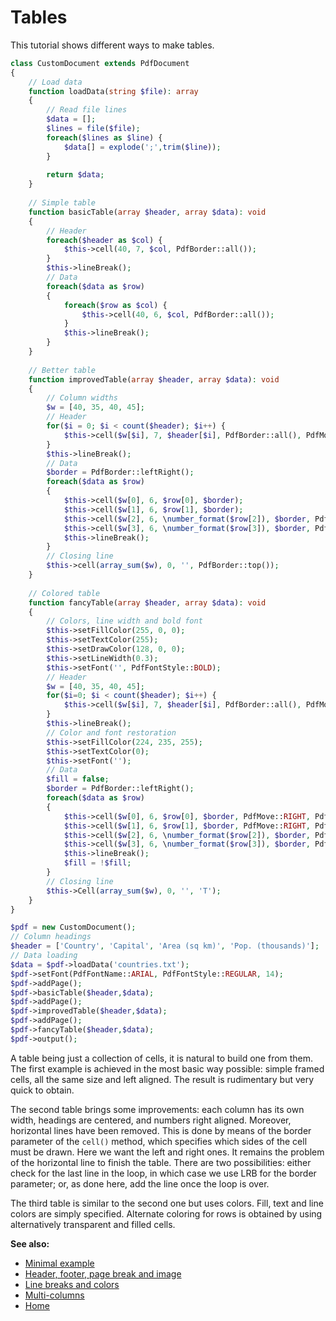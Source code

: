 # Tables

This tutorial shows different ways to make tables.

```php
class CustomDocument extends PdfDocument
{
    // Load data
    function loadData(string $file): array
    {
        // Read file lines
        $data = [];
        $lines = file($file);
        foreach($lines as $line) {
            $data[] = explode(';',trim($line));
        }
        
        return $data;
    }
    
    // Simple table
    function basicTable(array $header, array $data): void
    {
        // Header
        foreach($header as $col) {
            $this->cell(40, 7, $col, PdfBorder::all());
        }
        $this->lineBreak();
        // Data
        foreach($data as $row)
        {
            foreach($row as $col) {
                $this->cell(40, 6, $col, PdfBorder::all());
            }
            $this->lineBreak();
        }
    }
    
    // Better table
    function improvedTable(array $header, array $data): void
    {
        // Column widths
        $w = [40, 35, 40, 45];
        // Header
        for($i = 0; $i < count($header); $i++) {
            $this->cell($w[$i], 7, $header[$i], PdfBorder::all(), PdfMove::RIGHT, PdfTextAlignment::CENTER);
        }
        $this->lineBreak();
        // Data
        $border = PdfBorder::leftRight();
        foreach($data as $row)
        {
            $this->cell($w[0], 6, $row[0], $border);
            $this->cell($w[1], 6, $row[1], $border);
            $this->cell($w[2], 6, \number_format($row[2]), $border, PdfMove::RIGHT, PdfTextAlignment::RIGHT);
            $this->cell($w[3], 6, \number_format($row[3]), $border, PdfMove::RIGHT, PdfTextAlignment::RIGHT);
            $this->lineBreak();
        }
        // Closing line
        $this->cell(array_sum($w), 0, '', PdfBorder::top());
    }
    
    // Colored table
    function fancyTable(array $header, array $data): void
    {
        // Colors, line width and bold font
        $this->setFillColor(255, 0, 0);
        $this->setTextColor(255);
        $this->setDrawColor(128, 0, 0);
        $this->setLineWidth(0.3);
        $this->setFont('', PdfFontStyle::BOLD);
        // Header
        $w = [40, 35, 40, 45];
        for($i=0; $i < count($header); $i++) {
            $this->cell($w[$i], 7, $header[$i], PdfBorder::all(), PdfMove::RIGHT, PdfTextAlignment::CENTER,true);
        }
        $this->lineBreak();
        // Color and font restoration
        $this->setFillColor(224, 235, 255);
        $this->setTextColor(0);
        $this->setFont('');
        // Data
        $fill = false;
        $border = PdfBorder::leftRight();
        foreach($data as $row)
        {
            $this->cell($w[0], 6, $row[0], $border, PdfMove::RIGHT, PdfTextAlignment::LEFT, $fill);
            $this->cell($w[1], 6, $row[1], $border, PdfMove::RIGHT, PdfTextAlignment::LEFT, $fill);
            $this->cell($w[2], 6, \number_format($row[2]), $border, PdfMove::RIGHT, PdfTextAlignment::RIGHT, $fill);
            $this->cell($w[3], 6, \number_format($row[3]), $border, PdfMove::RIGHT, PdfTextAlignment::RIGHT, $fill);
            $this->lineBreak();
            $fill = !$fill;
        }
        // Closing line
        $this->Cell(array_sum($w), 0, '', 'T');
    }
}

$pdf = new CustomDocument();
// Column headings
$header = ['Country', 'Capital', 'Area (sq km)', 'Pop. (thousands)'];
// Data loading
$data = $pdf->loadData('countries.txt');
$pdf->setFont(PdfFontName::ARIAL, PdfFontStyle::REGULAR, 14);
$pdf->addPage();
$pdf->basicTable($header,$data);
$pdf->addPage();
$pdf->improvedTable($header,$data);
$pdf->addPage();
$pdf->fancyTable($header,$data);
$pdf->output();
```

A table being just a collection of cells, it is natural to build one from them.
The first example is achieved in the most basic way possible: simple framed
cells, all the same size and left aligned. The result is rudimentary but
very quick to obtain.

The second table brings some improvements: each column has its own width,
headings are centered, and numbers right aligned. Moreover, horizontal lines
have been removed. This is done by means of the border parameter of the
`cell()` method, which specifies which sides of the cell must be drawn. Here we
want the left and right ones. It remains the problem of the horizontal line to
finish the table. There are two possibilities: either check for the last line
in the loop, in which case we use LRB for the border parameter; or, as done
here, add the line once the loop is over.

The third table is similar to the second one but uses colors. Fill, text and
line colors are simply specified. Alternate coloring for rows is obtained by
using alternatively transparent and filled cells.

**See also:**

- [Minimal example](tuto_1.md)
- [Header, footer, page break and image](tuto_2.md)
- [Line breaks and colors](tuto_3.md)
- [Multi-columns](tuto_4.md)
- [Home](../README.md)

